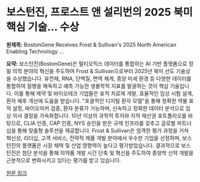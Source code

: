 # 보스턴진, 프로스트 앤 설리번의 2025 북미 핵심 기술… 수상

**원제목:** BostonGene Receives Frost &amp; Sullivan's 2025 North American Enabling Technology ...

**요약:** 보스턴진(BostonGene)은 멀티오믹스 데이터를 통합하는 AI 기반 플랫폼으로 정밀 의학 분야의 혁신을 주도하여 Frost & Sullivan으로부터 2025년 북미 선도 기술상을 수상했습니다.  유전체, RNA, 단백질, 면역 체계, 종양 미세 환경 등 다양한 데이터를 통합하여 질병을 해독하고 예측 가능한 생물학적 지표를 발굴하는 것이 핵심 기술입니다.  이를 통해 제약 및 바이오테크 기업들은 표적 치료제 개발, 효율적인 임상 시험 설계, 환자 예후 개선에 도움을 받습니다.  "포괄적인 디지털 환자 모델"을 통해 정확한 약물 표적 설정, 바이오마커 검증, 환자 분류가 가능하며, 신속하고 정확한 데이터 분석으로 임상 의사 결정을 가속화합니다.  10년 이상의 과학적 투자와 지적 재산권 포트폴리오를 바탕으로,  CLIA 인증, CAP 인증, NYS 승인을 받은 규제 인프라를 갖추고 글로벌 파트너십을 통해 맞춤형 솔루션을 제공합니다.  Frost & Sullivan은 엄격한 평가 과정을 거쳐 혁신성, 리더십, 고객 서비스, 전략적 제품 개발 분야에서 우수한 기업을 선정하며, 보스턴진의 플랫폼은 시장 채택 및 산업 영향력이 높다고 평가받았습니다.  결과적으로 보스턴진은 첨단 분석을 통해 의약품 개발 시간 단축 및 혁신을 주도하여 종양학 신약 개발을 근본적으로 변화시키고 있다는 평가를 받고 있습니다.

[원문 링크](https://laotiantimes.com/2025/07/22/bostongene-receives-frost-sullivans-2025-north-american-enabling-technology-leadership-award-for-redefining-precision-oncology-with-ai-and-multiomics-innovation/)
